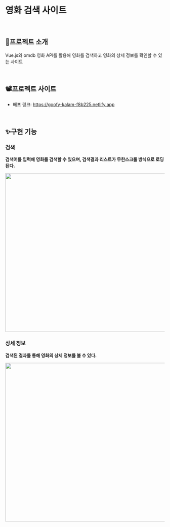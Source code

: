 # 영화 검색 사이트
<br>
          
## 🎄프로젝트 소개
Vue.js와 omdb 영화 API를 활용해 영화를 검색하고 영화의 상세 정보를 확인할 수 있는 사이트

<br>

## 📽프로젝트 사이트
- 배포 링크: https://goofy-kalam-f8b225.netlify.app
<br>

## ✨구현 기능
<h3>검색</h3>

**검색어를 입력해 영화를 검색할 수 있으며, 검색결과 리스트가 무한스크롤 방식으로 로딩된다.**

<img src="https://user-images.githubusercontent.com/80609368/151118485-507fb352-0a3e-4952-8789-5d26553bacea.gif" width="600" height="500"/>

<h3> 상세 정보</h3>

**검색된 결과를 통해 영화의 상세 정보를 볼 수 있다.**

<img src="https://user-images.githubusercontent.com/80609368/151118947-d2dc2f0c-2206-48ac-9b24-f565ecfa0ab1.gif" width="600" height="500"/>

